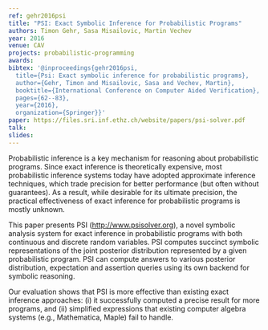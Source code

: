 ```yaml
---
ref: gehr2016psi
title: "PSI: Exact Symbolic Inference for Probabilistic Programs"
authors: Timon Gehr, Sasa Misailovic, Martin Vechev 
year: 2016
venue: CAV
projects: probabilistic-programming
awards:
bibtex: '@inproceedings{gehr2016psi,
  title={Psi: Exact symbolic inference for probabilistic programs},
  author={Gehr, Timon and Misailovic, Sasa and Vechev, Martin},
  booktitle={International Conference on Computer Aided Verification},
  pages={62--83},
  year={2016},
  organization={Springer}}'
paper: https://files.sri.inf.ethz.ch/website/papers/psi-solver.pdf
talk: 
slides: 
---
```


Probabilistic inference is a key mechanism for reasoning about probabilistic programs. Since exact inference is theoretically expensive, most probabilistic inference systems today have adopted approximate inference techniques, which trade precision for better performance (but often without guarantees). As a result, while desirable for its ultimate precision, the practical effectiveness of exact inference for probabilistic
programs is mostly unknown.

This paper presents PSI (http://www.psisolver.org), a novel symbolic analysis system for exact inference in probabilistic programs with both continuous and discrete random variables. PSI computes succinct symbolic representations of the joint posterior distribution represented by a given probabilistic program. PSI can compute answers to various posterior distribution, expectation and assertion queries using its own backend
for symbolic reasoning.

Our evaluation shows that PSI is more effective than existing exact inference approaches: (i) it successfully computed a precise result for more programs, and (ii) simplified expressions that existing computer algebra
systems (e.g., Mathematica, Maple) fail to handle.
